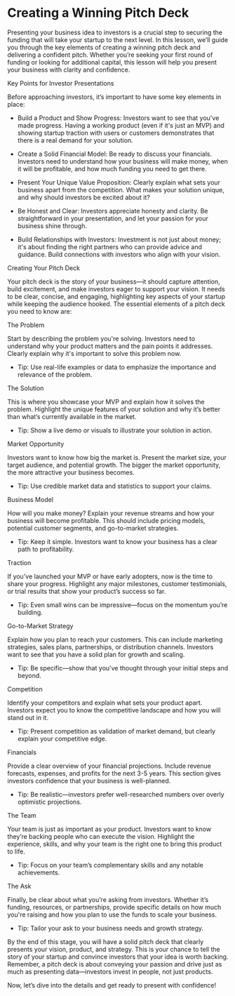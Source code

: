 # Creating a Winning Pitch Deck

Presenting your business idea to investors is a crucial step to securing the funding that will take your startup to the next level. In this lesson, we’ll guide you through the key elements of creating a winning pitch deck and delivering a confident pitch. Whether you’re seeking your first round of funding or looking for additional capital, this lesson will help you present your business with clarity and confidence.

Key Points for Investor Presentations

Before approaching investors, it’s important to have some key elements in place:

- Build a Product and Show Progress: Investors want to see that you've made progress. Having a working product (even if it's just an MVP) and showing startup traction with users or customers demonstrates that there is a real demand for your solution.

- Create a Solid Financial Model: Be ready to discuss your financials. Investors need to understand how your business will make money, when it will be profitable, and how much funding you need to get there.

- Present Your Unique Value Proposition: Clearly explain what sets your business apart from the competition. What makes your solution unique, and why should investors be excited about it?

- Be Honest and Clear: Investors appreciate honesty and clarity. Be straightforward in your presentation, and let your passion for your business shine through.

- Build Relationships with Investors: Investment is not just about money; it's about finding the right partners who can provide advice and guidance. Build connections with investors who align with your vision.

Creating Your Pitch Deck

Your pitch deck is the story of your business—it should capture attention, build excitement, and make investors eager to support your vision. It needs to be clear, concise, and engaging, highlighting key aspects of your startup while keeping the audience hooked. The essential elements of a pitch deck you need to know are:

The Problem

Start by describing the problem you're solving. Investors need to understand why your product matters and the pain points it addresses. Clearly explain why it's important to solve this problem now.

- Tip: Use real-life examples or data to emphasize the importance and relevance of the problem.

The Solution

This is where you showcase your MVP and explain how it solves the problem. Highlight the unique features of your solution and why it’s better than what’s currently available in the market.

- Tip: Show a live demo or visuals to illustrate your solution in action.

Market Opportunity

Investors want to know how big the market is. Present the market size, your target audience, and potential growth. The bigger the market opportunity, the more attractive your business becomes.

- Tip: Use credible market data and statistics to support your claims.

Business Model

How will you make money? Explain your revenue streams and how your business will become profitable. This should include pricing models, potential customer segments, and go-to-market strategies.

- Tip: Keep it simple. Investors want to know your business has a clear path to profitability.

Traction

If you've launched your MVP or have early adopters, now is the time to share your progress. Highlight any major milestones, customer testimonials, or trial results that show your product’s success so far.

- Tip: Even small wins can be impressive—focus on the momentum you’re building.

Go-to-Market Strategy

Explain how you plan to reach your customers. This can include marketing strategies, sales plans, partnerships, or distribution channels. Investors want to see that you have a solid plan for growth and scaling.

- Tip: Be specific—show that you've thought through your initial steps and beyond.

Competition

Identify your competitors and explain what sets your product apart. Investors expect you to know the competitive landscape and how you will stand out in it.

- Tip: Present competition as validation of market demand, but clearly explain your competitive edge.

Financials

Provide a clear overview of your financial projections. Include revenue forecasts, expenses, and profits for the next 3-5 years. This section gives investors confidence that your business is well-planned.

- Tip: Be realistic—investors prefer well-researched numbers over overly optimistic projections.

The Team

Your team is just as important as your product. Investors want to know they’re backing people who can execute the vision. Highlight the experience, skills, and why your team is the right one to bring this product to life.

- Tip: Focus on your team’s complementary skills and any notable achievements.

The Ask

Finally, be clear about what you’re asking from investors. Whether it’s funding, resources, or partnerships, provide specific details on how much you're raising and how you plan to use the funds to scale your business.

- Tip: Tailor your ask to your business needs and growth strategy.

By the end of this stage, you will have a solid pitch deck that clearly presents your vision, product, and strategy. This is your chance to tell the story of your startup and convince investors that your idea is worth backing. Remember, a pitch deck is about conveying your passion and drive just as much as presenting data—investors invest in people, not just products.

Now, let’s dive into the details and get ready to present with confidence!